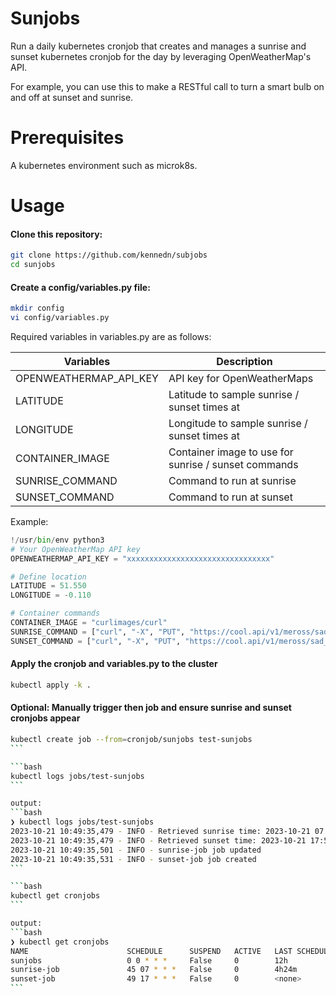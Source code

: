 # Sunjobs

Run a daily kubernetes cronjob that creates and manages a sunrise and sunset kubernetes cronjob for the day by leveraging OpenWeatherMap's API.

For example, you can use this to make a RESTful call to turn a smart bulb on and off at sunset and sunrise.

# Prerequisites

A kubernetes environment such as microk8s.

# Usage

#### Clone this repository:

```bash
git clone https://github.com/kennedn/subjobs
cd sunjobs
```

#### Create a config/variables.py file:

```bash
mkdir config
vi config/variables.py
```

Required variables in variables.py are as follows:

|Variables        |Description|
|-----------------|------------------------------------------------------------------|
|OPENWEATHERMAP_API_KEY| API key for OpenWeatherMaps|
|LATITUDE | Latitude to sample sunrise / sunset times at|
|LONGITUDE | Longitude to sample sunrise / sunset times at|
|CONTAINER_IMAGE | Container image to use for sunrise / sunset commands|
|SUNRISE_COMMAND | Command to run at sunrise|
|SUNSET_COMMAND  | Command to run at sunset|

Example:

```python
!/usr/bin/env python3
# Your OpenWeatherMap API key
OPENWEATHERMAP_API_KEY = "xxxxxxxxxxxxxxxxxxxxxxxxxxxxxxxx"

# Define location
LATITUDE = 51.550
LONGITUDE = -0.110

# Container commands
CONTAINER_IMAGE = "curlimages/curl"
SUNRISE_COMMAND = ["curl", "-X", "PUT", "https://cool.api/v1/meross/sad_light?code=toggle&value=0"]
SUNSET_COMMAND = ["curl", "-X", "PUT", "https://cool.api/v1/meross/sad_light?code=toggle&value=1"]
```

#### Apply the cronjob and variables.py to the cluster
```bash
kubectl apply -k .
```

#### Optional: Manually trigger then job and ensure sunrise and sunset cronjobs appear
````bash 
kubectl create job --from=cronjob/sunjobs test-sunjobs
```

```bash
kubectl logs jobs/test-sunjobs
```

output:
```bash
❯ kubectl logs jobs/test-sunjobs
2023-10-21 10:49:35,479 - INFO - Retrieved sunrise time: 2023-10-21 07:55:17+01:00
2023-10-21 10:49:35,479 - INFO - Retrieved sunset time: 2023-10-21 17:59:52+01:00
2023-10-21 10:49:35,501 - INFO - sunrise-job job updated
2023-10-21 10:49:35,531 - INFO - sunset-job job created
```

```bash
kubectl get cronjobs
```

output:
```bash
❯ kubectl get cronjobs
NAME                      SCHEDULE      SUSPEND   ACTIVE   LAST SCHEDULE   AGE
sunjobs                   0 0 * * *     False     0        12h             40h
sunrise-job               45 07 * * *   False     0        4h24m           41h
sunset-job                49 17 * * *   False     0        <none>          17m
```






